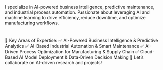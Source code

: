 I specialize in AI-powered business intelligence, predictive maintenance, and industrial process automation. Passionate about leveraging AI and machine learning to drive efficiency, reduce downtime, and optimize manufacturing workflows.

# 
🔹 Key Areas of Expertise:
 ✅ AI-Powered Business Intelligence & Predictive Analytics
 ✅ AI-Based Industrial Automation & Smart Maintenance
 ✅ AI-Driven Process Optimization for Manufacturing & Supply Chain
 ✅ Cloud-Based AI Model Deployment & Data-Driven Decision Making
📩 Let’s collaborate on AI-driven research and projects!
